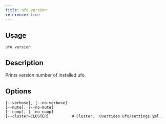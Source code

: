 ```yaml
---
title: ufo version
reference: true
---
```


## Usage

    ufo version

## Description

Prints version number of installed ufo.


## Options

```
[--verbose], [--no-verbose]  
[--mute], [--no-mute]        
[--noop], [--no-noop]        
[--cluster=CLUSTER]          # Cluster.  Overrides ufo/settings.yml.
```

